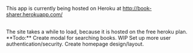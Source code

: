 This app is currently being hosted on Heroku at
http://book-sharer.herokuapp.com/

<br />
The site takes a while to load, because it is hosted on the free
heroku plan.

<br />
**Todo:** 
Create modal for searching books. WIP
Set up more user authentication/security.
Create homepage design/layout.
